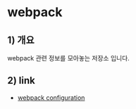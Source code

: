 # webpack

## 1) 개요
webpack 관련 정보를 모아놓는 저장소 입니다.

## 2) link
* [webpack configuration](./configuration-webpack.md)